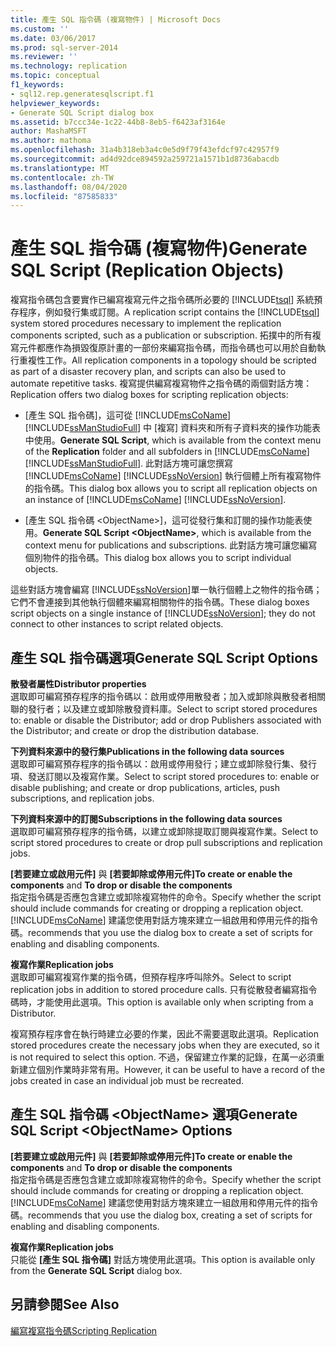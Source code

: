 ```yaml
---
title: 產生 SQL 指令碼 (複寫物件) | Microsoft Docs
ms.custom: ''
ms.date: 03/06/2017
ms.prod: sql-server-2014
ms.reviewer: ''
ms.technology: replication
ms.topic: conceptual
f1_keywords:
- sql12.rep.generatesqlscript.f1
helpviewer_keywords:
- Generate SQL Script dialog box
ms.assetid: b7ccc34e-1c22-44b8-8eb5-f6423af3164e
author: MashaMSFT
ms.author: mathoma
ms.openlocfilehash: 31a4b318eb3a4c0e5d9f79f43efdcf97c42957f9
ms.sourcegitcommit: ad4d92dce894592a259721a1571b1d8736abacdb
ms.translationtype: MT
ms.contentlocale: zh-TW
ms.lasthandoff: 08/04/2020
ms.locfileid: "87585833"
---
```

# <a name="generate-sql-script-replication-objects"></a><span data-ttu-id="1363e-102">產生 SQL 指令碼 (複寫物件)</span><span class="sxs-lookup"><span data-stu-id="1363e-102">Generate SQL Script (Replication Objects)</span></span>
  <span data-ttu-id="1363e-103">複寫指令碼包含要實作已編寫複寫元件之指令碼所必要的 [!INCLUDE[tsql](../../includes/tsql-md.md)] 系統預存程序，例如發行集或訂閱。</span><span class="sxs-lookup"><span data-stu-id="1363e-103">A replication script contains the [!INCLUDE[tsql](../../includes/tsql-md.md)] system stored procedures necessary to implement the replication components scripted, such as a publication or subscription.</span></span> <span data-ttu-id="1363e-104">拓撲中的所有複寫元件都應作為損毀復原計畫的一部份來編寫指令碼，而指令碼也可以用於自動執行重複性工作。</span><span class="sxs-lookup"><span data-stu-id="1363e-104">All replication components in a topology should be scripted as part of a disaster recovery plan, and scripts can also be used to automate repetitive tasks.</span></span> <span data-ttu-id="1363e-105">複寫提供編寫複寫物件之指令碼的兩個對話方塊：</span><span class="sxs-lookup"><span data-stu-id="1363e-105">Replication offers two dialog boxes for scripting replication objects:</span></span>  
  
-   <span data-ttu-id="1363e-106">[產生 SQL 指令碼]，這可從 [!INCLUDE[msCoName](../../includes/msconame-md.md)] [!INCLUDE[ssManStudioFull](../../includes/ssmanstudiofull-md.md)] 中 [複寫] 資料夾和所有子資料夾的操作功能表中使用。</span><span class="sxs-lookup"><span data-stu-id="1363e-106">**Generate SQL Script**, which is available from the context menu of the **Replication** folder and all subfolders in [!INCLUDE[msCoName](../../includes/msconame-md.md)] [!INCLUDE[ssManStudioFull](../../includes/ssmanstudiofull-md.md)].</span></span> <span data-ttu-id="1363e-107">此對話方塊可讓您撰寫 [!INCLUDE[msCoName](../../includes/msconame-md.md)] [!INCLUDE[ssNoVersion](../../includes/ssnoversion-md.md)] 執行個體上所有複寫物件的指令碼。</span><span class="sxs-lookup"><span data-stu-id="1363e-107">This dialog box allows you to script all replication objects on an instance of [!INCLUDE[msCoName](../../includes/msconame-md.md)] [!INCLUDE[ssNoVersion](../../includes/ssnoversion-md.md)].</span></span>  
  
-   <span data-ttu-id="1363e-108">[產生 SQL 指令碼 \<ObjectName>]，這可從發行集和訂閱的操作功能表使用。</span><span class="sxs-lookup"><span data-stu-id="1363e-108">**Generate SQL Script \<ObjectName>**, which is available from the context menu for publications and subscriptions.</span></span> <span data-ttu-id="1363e-109">此對話方塊可讓您編寫個別物件的指令碼。</span><span class="sxs-lookup"><span data-stu-id="1363e-109">This dialog box allows you to script individual objects.</span></span>  
  
 <span data-ttu-id="1363e-110">這些對話方塊會編寫 [!INCLUDE[ssNoVersion](../../includes/ssnoversion-md.md)]單一執行個體上之物件的指令碼；它們不會連接到其他執行個體來編寫相關物件的指令碼。</span><span class="sxs-lookup"><span data-stu-id="1363e-110">These dialog boxes script objects on a single instance of [!INCLUDE[ssNoVersion](../../includes/ssnoversion-md.md)]; they do not connect to other instances to script related objects.</span></span>  
  
## <a name="generate-sql-script-options"></a><span data-ttu-id="1363e-111">產生 SQL 指令碼選項</span><span class="sxs-lookup"><span data-stu-id="1363e-111">Generate SQL Script Options</span></span>  
 <span data-ttu-id="1363e-112">**散發者屬性**</span><span class="sxs-lookup"><span data-stu-id="1363e-112">**Distributor properties**</span></span>  
 <span data-ttu-id="1363e-113">選取即可編寫預存程序的指令碼以：啟用或停用散發者；加入或卸除與散發者相關聯的發行者；以及建立或卸除散發資料庫。</span><span class="sxs-lookup"><span data-stu-id="1363e-113">Select to script stored procedures to: enable or disable the Distributor; add or drop Publishers associated with the Distributor; and create or drop the distribution database.</span></span>  
  
 <span data-ttu-id="1363e-114">**下列資料來源中的發行集**</span><span class="sxs-lookup"><span data-stu-id="1363e-114">**Publications in the following data sources**</span></span>  
 <span data-ttu-id="1363e-115">選取即可編寫預存程序的指令碼以：啟用或停用發行；建立或卸除發行集、發行項、發送訂閱以及複寫作業。</span><span class="sxs-lookup"><span data-stu-id="1363e-115">Select to script stored procedures to: enable or disable publishing; and create or drop publications, articles, push subscriptions, and replication jobs.</span></span>  
  
 <span data-ttu-id="1363e-116">**下列資料來源中的訂閱**</span><span class="sxs-lookup"><span data-stu-id="1363e-116">**Subscriptions in the following data sources**</span></span>  
 <span data-ttu-id="1363e-117">選取即可編寫預存程序的指令碼，以建立或卸除提取訂閱與複寫作業。</span><span class="sxs-lookup"><span data-stu-id="1363e-117">Select to script stored procedures to create or drop pull subscriptions and replication jobs.</span></span>  
  
 <span data-ttu-id="1363e-118">**[若要建立或啟用元件]** 與 **[若要卸除或停用元件]**</span><span class="sxs-lookup"><span data-stu-id="1363e-118">**To create or enable the components** and **To drop or disable the components**</span></span>  
 <span data-ttu-id="1363e-119">指定指令碼是否應包含建立或卸除複寫物件的命令。</span><span class="sxs-lookup"><span data-stu-id="1363e-119">Specify whether the script should include commands for creating or dropping a replication object.</span></span> [!INCLUDE[msCoName](../../includes/msconame-md.md)] <span data-ttu-id="1363e-120">建議您使用對話方塊來建立一組啟用和停用元件的指令碼。</span><span class="sxs-lookup"><span data-stu-id="1363e-120">recommends that you use the dialog box to create a set of scripts for enabling and disabling components.</span></span>  
  
 <span data-ttu-id="1363e-121">**複寫作業**</span><span class="sxs-lookup"><span data-stu-id="1363e-121">**Replication jobs**</span></span>  
 <span data-ttu-id="1363e-122">選取即可編寫複寫作業的指令碼，但預存程序呼叫除外。</span><span class="sxs-lookup"><span data-stu-id="1363e-122">Select to script replication jobs in addition to stored procedure calls.</span></span> <span data-ttu-id="1363e-123">只有從散發者編寫指令碼時，才能使用此選項。</span><span class="sxs-lookup"><span data-stu-id="1363e-123">This option is available only when scripting from a Distributor.</span></span>  
  
 <span data-ttu-id="1363e-124">複寫預存程序會在執行時建立必要的作業，因此不需要選取此選項。</span><span class="sxs-lookup"><span data-stu-id="1363e-124">Replication stored procedures create the necessary jobs when they are executed, so it is not required to select this option.</span></span> <span data-ttu-id="1363e-125">不過，保留建立作業的記錄，在萬一必須重新建立個別作業時非常有用。</span><span class="sxs-lookup"><span data-stu-id="1363e-125">However, it can be useful to have a record of the jobs created in case an individual job must be recreated.</span></span>  
  
## <a name="generate-sql-script-objectname-options"></a><span data-ttu-id="1363e-126">產生 SQL 指令碼 \<ObjectName> 選項</span><span class="sxs-lookup"><span data-stu-id="1363e-126">Generate SQL Script \<ObjectName> Options</span></span>  
 <span data-ttu-id="1363e-127">**[若要建立或啟用元件]** 與 **[若要卸除或停用元件]**</span><span class="sxs-lookup"><span data-stu-id="1363e-127">**To create or enable the components** and **To drop or disable the components**</span></span>  
 <span data-ttu-id="1363e-128">指定指令碼是否應包含建立或卸除複寫物件的命令。</span><span class="sxs-lookup"><span data-stu-id="1363e-128">Specify whether the script should include commands for creating or dropping a replication object.</span></span> [!INCLUDE[msCoName](../../includes/msconame-md.md)] <span data-ttu-id="1363e-129">建議您使用對話方塊來建立一組啟用和停用元件的指令碼。</span><span class="sxs-lookup"><span data-stu-id="1363e-129">recommends that you use the dialog box, creating a set of scripts for enabling and disabling components.</span></span>  
  
 <span data-ttu-id="1363e-130">**複寫作業**</span><span class="sxs-lookup"><span data-stu-id="1363e-130">**Replication jobs**</span></span>  
 <span data-ttu-id="1363e-131">只能從 **[產生 SQL 指令碼]** 對話方塊使用此選項。</span><span class="sxs-lookup"><span data-stu-id="1363e-131">This option is available only from the **Generate SQL Script** dialog box.</span></span>  
  
## <a name="see-also"></a><span data-ttu-id="1363e-132">另請參閱</span><span class="sxs-lookup"><span data-stu-id="1363e-132">See Also</span></span>  
 [<span data-ttu-id="1363e-133">編寫複寫指令碼</span><span class="sxs-lookup"><span data-stu-id="1363e-133">Scripting Replication</span></span>](scripting-replication.md)  
  
  
